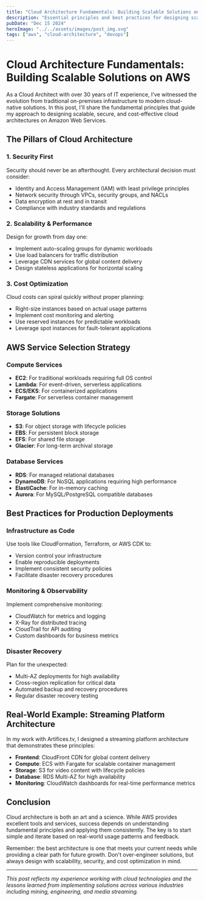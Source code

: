 ```yaml
---
title: "Cloud Architecture Fundamentals: Building Scalable Solutions on AWS"
description: "Essential principles and best practices for designing scalable, secure, and cost-effective cloud architectures on Amazon Web Services."
pubDate: "Dec 15 2024"
heroImage: "../../assets/images/post_img.svg"
tags: ["aws", "cloud-architecture", "devops"]
---
```


# Cloud Architecture Fundamentals: Building Scalable Solutions on AWS

As a Cloud Architect with over 30 years of IT experience, I've witnessed the evolution from traditional on-premises infrastructure to modern cloud-native solutions. In this post, I'll share the fundamental principles that guide my approach to designing scalable, secure, and cost-effective cloud architectures on Amazon Web Services.

## The Pillars of Cloud Architecture

### 1. **Security First**
Security should never be an afterthought. Every architectural decision must consider:
- Identity and Access Management (IAM) with least privilege principles
- Network security through VPCs, security groups, and NACLs
- Data encryption at rest and in transit
- Compliance with industry standards and regulations

### 2. **Scalability & Performance**
Design for growth from day one:
- Implement auto-scaling groups for dynamic workloads
- Use load balancers for traffic distribution
- Leverage CDN services for global content delivery
- Design stateless applications for horizontal scaling

### 3. **Cost Optimization**
Cloud costs can spiral quickly without proper planning:
- Right-size instances based on actual usage patterns
- Implement cost monitoring and alerting
- Use reserved instances for predictable workloads
- Leverage spot instances for fault-tolerant applications

## AWS Service Selection Strategy

### Compute Services
- **EC2**: For traditional workloads requiring full OS control
- **Lambda**: For event-driven, serverless applications
- **ECS/EKS**: For containerized applications
- **Fargate**: For serverless container management

### Storage Solutions
- **S3**: For object storage with lifecycle policies
- **EBS**: For persistent block storage
- **EFS**: For shared file storage
- **Glacier**: For long-term archival storage

### Database Services
- **RDS**: For managed relational databases
- **DynamoDB**: For NoSQL applications requiring high performance
- **ElastiCache**: For in-memory caching
- **Aurora**: For MySQL/PostgreSQL compatible databases

## Best Practices for Production Deployments

### Infrastructure as Code
Use tools like CloudFormation, Terraform, or AWS CDK to:
- Version control your infrastructure
- Enable reproducible deployments
- Implement consistent security policies
- Facilitate disaster recovery procedures

### Monitoring & Observability
Implement comprehensive monitoring:
- CloudWatch for metrics and logging
- X-Ray for distributed tracing
- CloudTrail for API auditing
- Custom dashboards for business metrics

### Disaster Recovery
Plan for the unexpected:
- Multi-AZ deployments for high availability
- Cross-region replication for critical data
- Automated backup and recovery procedures
- Regular disaster recovery testing

## Real-World Example: Streaming Platform Architecture

In my work with Artifices.tv, I designed a streaming platform architecture that demonstrates these principles:

- **Frontend**: CloudFront CDN for global content delivery
- **Compute**: ECS with Fargate for scalable container management
- **Storage**: S3 for video content with lifecycle policies
- **Database**: RDS Multi-AZ for high availability
- **Monitoring**: CloudWatch dashboards for real-time performance metrics

## Conclusion

Cloud architecture is both an art and a science. While AWS provides excellent tools and services, success depends on understanding fundamental principles and applying them consistently. The key is to start simple and iterate based on real-world usage patterns and feedback.

Remember: the best architecture is one that meets your current needs while providing a clear path for future growth. Don't over-engineer solutions, but always design with scalability, security, and cost optimization in mind.

---

*This post reflects my experience working with cloud technologies and the lessons learned from implementing solutions across various industries including mining, engineering, and media streaming.*
